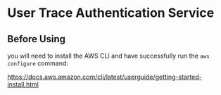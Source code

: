 # User Trace Authentication Service

## Before Using

you will need to install the AWS CLI and have successfully run the `aws configure` command:

https://docs.aws.amazon.com/cli/latest/userguide/getting-started-install.html
